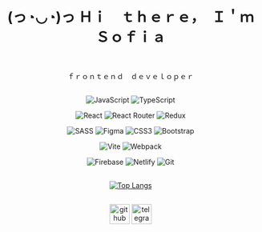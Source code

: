 <h1 align="center"> (っ◔◡◔)っ Ｈｉ　ｔｈｅｒｅ，　Ｉ＇ｍ　Ｓｏｆｉａ　</h1>

﻿<p align="center"> ｆｒｏｎｔｅｎｄ　ｄｅｖｅｌｏｐｅｒ </p>

<div align="center">
 <h2 align="center"></h2>

 ![JavaScript](https://img.shields.io/badge/javascript-%23323330.svg?style=for-the-badge&logo=javascript&logoColor=%23F7DF1E)
 ![TypeScript](https://shields.io/badge/TypeScript-3178C6?style=for-the-badge&logo=react&logoColor=%2361DAFB)
  
 ![React](https://img.shields.io/badge/react-%2320232a.svg?style=for-the-badge&logo=react&logoColor=%2361DAFB)
 ![React Router](https://img.shields.io/badge/React_Router-CA4245?style=for-the-badge&logo=react-router&logoColor=white)
 ![Redux](https://img.shields.io/badge/redux-%23593d88.svg?style=for-the-badge&logo=redux&logoColor=white)
 
 ![SASS](https://img.shields.io/badge/SASS-hotpink.svg?style=for-the-badge&logo=SASS&logoColor=white)
 ![Figma](https://img.shields.io/badge/figma-%23F24E1E.svg?style=for-the-badge&logo=figma&logoColor=white)
 ![CSS3](https://img.shields.io/badge/css3-%231572B6.svg?style=for-the-badge&logo=css3&logoColor=white)
 ![Bootstrap](https://img.shields.io/badge/bootstrap-%238511FA.svg?style=for-the-badge&logo=bootstrap&logoColor=white)
 
 ![Vite](https://img.shields.io/badge/vite-%23646CFF.svg?style=for-the-badge&logo=vite&logoColor=white)
 ![Webpack](https://img.shields.io/badge/webpack-%238DD6F9.svg?style=for-the-badge&logo=webpack&logoColor=black)
 
 ![Firebase](https://img.shields.io/badge/Firebase-039BE5?style=for-the-badge&logo=Firebase&logoColor=white)
 ![Netlify](https://img.shields.io/badge/netlify-%23000000.svg?style=for-the-badge&logo=netlify&logoColor=#00C7B7)
 ![Git](https://img.shields.io/badge/git-%23F05033.svg?style=for-the-badge&logo=git&logoColor=white)

<h2 align="center"></h2>

 [![Top Langs](https://github-readme-stats.vercel.app/api/top-langs/?username=sony-vedom)](https://github.com/sony-vedom/github-readme-stats)
 
</div>


<h2 align="start"> </h2>

 <div align="center">
  
  [<img src='https://cdn.jsdelivr.net/npm/simple-icons@3.0.1/icons/github.svg' alt='github' height='40'>](https://github.com/sony-vedom) [<img src='https://cdn-icons-png.flaticon.com/256/6422/6422206.png' alt="telegram" height='40'>](https://t.me/s_sofya20) 
  
  </div>


<!--
**sony-vedom/sony-vedom** is a ✨ _special_ ✨ repository because its `README.md` (this file) appears on your GitHub profile.

Here are some ideas to get you started:

- 🔭 I’m currently working on ...
- 🌱 I’m currently learning ...
- 👯 I’m looking to collaborate on ...
- 🤔 I’m looking for help with ...
- 💬 Ask me about ...
- 📫 How to reach me: ...
- 😄 Pronouns: ...
- ⚡ Fun fact: ...
-->
